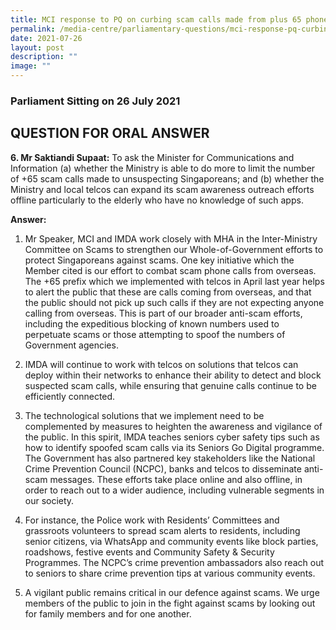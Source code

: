 ```yaml
---
title: MCI response to PQ on curbing scam calls made from plus 65 phone numbers
permalink: /media-centre/parliamentary-questions/mci-response-pq-curbing-scam-calls-65-numbers/
date: 2021-07-26
layout: post
description: ""
image: ""
---
```

### Parliament Sitting on 26 July 2021

QUESTION FOR ORAL ANSWER
------------------------

  
**6\. Mr Saktiandi Supaat:** To ask the Minister for Communications and Information (a) whether the Ministry is able to do more to limit the number of +65 scam calls made to unsuspecting Singaporeans; and (b) whether the Ministry and local telcos can expand its scam awareness outreach efforts offline particularly to the elderly who have no knowledge of such apps.  
  
**Answer:**  
  

1. Mr Speaker, MCI and IMDA work closely with MHA in the Inter-Ministry Committee on Scams to strengthen our Whole-of-Government efforts to protect Singaporeans against scams. One key initiative which the Member cited is our effort to combat scam phone calls from overseas. The +65 prefix which we implemented with telcos in April last year helps to alert the public that these are calls coming from overseas, and that the public should not pick up such calls if they are not expecting anyone calling from overseas. This is part of our broader anti-scam efforts, including the expeditious blocking of known numbers used to perpetuate scams or those attempting to spoof the numbers of Government agencies.   
  
2. IMDA will continue to work with telcos on solutions that telcos can deploy within their networks to enhance their ability to detect and block suspected scam calls, while ensuring that genuine calls continue to be efficiently connected.   
  
3. The technological solutions that we implement need to be complemented by measures to heighten the awareness and vigilance of the public. In this spirit, IMDA teaches seniors cyber safety tips such as how to identify spoofed scam calls via its Seniors Go Digital programme. The Government has also partnered key stakeholders like the National Crime Prevention Council (NCPC), banks and telcos to disseminate anti-scam messages. These efforts take place online and also offline, in order to reach out to a wider audience, including vulnerable segments in our society.   
  
4. For instance, the Police work with Residents’ Committees and grassroots volunteers to spread scam alerts to residents, including senior citizens, via WhatsApp and community events like block parties, roadshows, festive events and Community Safety & Security Programmes. The NCPC’s crime prevention ambassadors also reach out to seniors to share crime prevention tips at various community events.   
  
5. A vigilant public remains critical in our defence against scams. We urge members of the public to join in the fight against scams by looking out for family members and for one another.